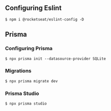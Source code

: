 ## Configuring Eslint

```
$ npm i @rocketseat/eslint-config -D
```

## Prisma

### Configuring Prisma
```
$ npx prisma init --datasource-provider SQLite
```

### Migrations
```
$ npx prisma migrate dev
```

### Prisma Studio
```
$ npx prisma studio
```